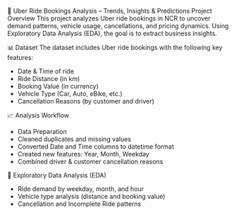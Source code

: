 🚖 Uber Ride Bookings Analysis – Trends, Insights & Predictions
Project Overview
This project analyzes Uber ride bookings in NCR to uncover demand patterns, vehicle usage, cancellations, and pricing dynamics. Using Exploratory Data Analysis (EDA), the goal is to extract business insights.

📊 Dataset
The dataset includes Uber ride bookings with the following key features:

- Date & Time of ride
- Ride Distance (in km)
- Booking Value (in currency)
- Vehicle Type (Car, Auto, eBike, etc.)
- Cancellation Reasons (by customer and driver)

📈 Analysis Workflow

- Data Preparation
- Cleaned duplicates and missing values
- Converted Date and Time columns to datetime format
- Created new features: Year, Month, Weekday
- Combined driver & customer cancellation reasons

🔎 Exploratory Data Analysis (EDA)

- Ride demand by weekday, month, and hour
- Vehicle type analysis (distance and booking value)
- Cancellation and Incomplete Ride patterns
